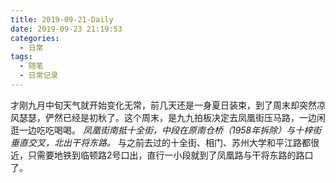 ```yaml
---
title: 2019-09-21-Daily
date: 2019-09-23 21:19:53
categories: 
  - 日常
tags:
  - 随笔
  - 日常记录
---
```


才刚九月中旬天气就开始变化无常，前几天还是一身夏日装束，到了周末却突然凉风瑟瑟，俨然已经是初秋了。这个周末，是九九拍板决定去凤凰街压马路，一边闲逛一边吃吃喝喝。 _凤凰街南抵十全街，中段在原南仓桥（1958年拆除）与十梓街垂直交叉，北出干将东路。_ 与之前去过的十全街、相门、苏州大学和平江路都很近，只需要地铁到临顿路2号口出，直行一小段就到了凤凰路与干将东路的路口了。

<!--more-->